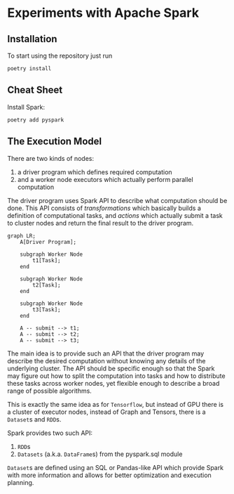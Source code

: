 # Experiments with Apache Spark

## Installation

To start using the repository just run

```shell
poetry install
```

## Cheat Sheet

Install Spark:

```shell
poetry add pyspark
```

## The Execution Model

There are two kinds of nodes:

1. a driver program which defines required computation
2. and a worker node executors which actually perform parallel computation

The driver program uses Spark API to describe what computation should be done. This API consists of _transformations_
which basically builds a definition of computational tasks, and _actions_ which actually submit a task to cluster nodes
and return the final result to the driver program.

```mermaid
graph LR;
    A[Driver Program];
    
    subgraph Worker Node
        t1[Task];
    end
    
    subgraph Worker Node
        t2[Task];
    end
    
    subgraph Worker Node
        t3[Task];
    end
    
    A -- submit --> t1;
    A -- submit --> t2;
    A -- submit --> t3;
```

The main idea is to provide such an API that the driver program may describe the desired computation without knowing any
details of the underlying cluster. The API should be specific enough so that the Spark may figure out how to split the
computation into tasks and how to distribute these tasks across worker nodes, yet flexible enough to describe a broad
range of possible algorithms.

This is exactly the same idea as for
`Tensorflow`, but instead of GPU there is a cluster of executor nodes, instead of Graph and Tensors, there is
a `Dataset`s and `RDD`s.

Spark provides two such API:

1. `RDD`s
2. `Datasets` (a.k.a. `DataFrame`s) from the pyspark.sql module

`Dataset`s are defined using an SQL or Pandas-like API which provide Spark with more information and allows for better
optimization and execution planning.
